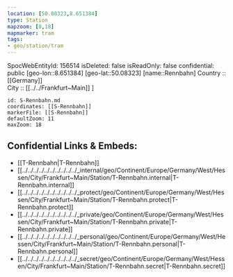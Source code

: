```yaml
---
location: [50.08323,8.651384] 
type: Station 
mapzoom: [8,18] 
mapmarker: tram 
tags:
- geo/station/tram
---
```

SpocWebEntityId: 156514
isDeleted: false
isReadOnly: false
confidential: public
[geo-lon::8.651384] 
[geo-lat::50.08323] 
[name::Rennbahn] 
Country :: [[Germany]]  
City :: [[../../Frankfurt~Main]] ] 


```leaflet
id: S-Rennbahn.md
coordinates: [[S-Rennbahn]] 
markerFile: [[S-Rennbahn]] 
defaultZoom: 11 
maxZoom: 18
```


## Confidential Links & Embeds: 
- [[T-Rennbahn|T-Rennbahn]] 
- [[../../../../../../../../../../_internal/geo/Continent/Europe/Germany/West/Hessen/City/Frankfurt~Main/Station/T-Rennbahn.internal|T-Rennbahn.internal]] 
- [[../../../../../../../../../../_protect/geo/Continent/Europe/Germany/West/Hessen/City/Frankfurt~Main/Station/T-Rennbahn.protect|T-Rennbahn.protect]] 
- [[../../../../../../../../../../_private/geo/Continent/Europe/Germany/West/Hessen/City/Frankfurt~Main/Station/T-Rennbahn.private|T-Rennbahn.private]] 
- [[../../../../../../../../../../_personal/geo/Continent/Europe/Germany/West/Hessen/City/Frankfurt~Main/Station/T-Rennbahn.personal|T-Rennbahn.personal]] 
- [[../../../../../../../../../../_secret/geo/Continent/Europe/Germany/West/Hessen/City/Frankfurt~Main/Station/T-Rennbahn.secret|T-Rennbahn.secret]] 
